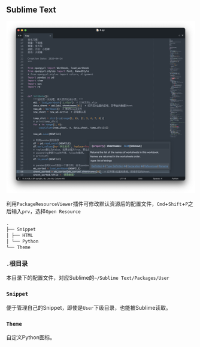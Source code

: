 ## Sublime Text

![](https://github.com/ykqmain/Config/blob/master/Sublime/Sublime.png)

利用`PackageResourceViewer`插件可修改默认资源后的配置文件，`Cmd`+`Shift`+`P`之后输入`prv`，选择`Open Resource`

```
.
├── Snippet
│ ├── HTML
│ └── Python
└── Theme
```

### `.`根目录
本目录下的配置文件，对应Sublime的`~/Sublime Text/Packages/User`

### `Snippet`
便于管理自己的Snippet，即使是`User`下级目录，也能被Sublime读取。

### `Theme`
自定义Python图标。

